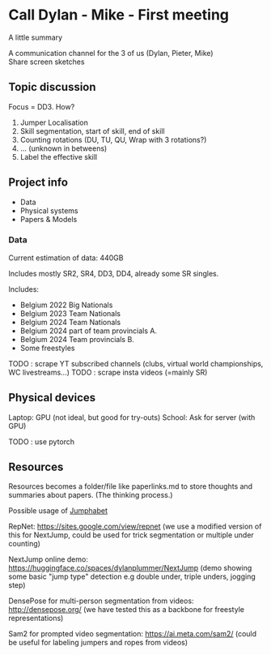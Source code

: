 # Call Dylan - Mike - First meeting

A little summary

A communication channel for the 3 of us (Dylan, Pieter, Mike) \
Share screen sketches

## Topic discussion

Focus = DD3. How?

1) Jumper Localisation
2) Skill segmentation, start of skill, end of skill
3) Counting rotations (DU, TU, QU, Wrap with 3 rotations?)
4) ... (unknown in betweens)
5) Label the effective skill

## Project info

- Data
- Physical systems
- Papers & Models

### Data

Current estimation of data: 440GB

Includes mostly SR2, SR4, DD3, DD4, already some SR singles.

Includes:

- Belgium 2022 Big Nationals
- Belgium 2023 Team Nationals
- Belgium 2024 Team Nationals
- Belgium 2024 part of team provincials A.
- Belgium 2024 Team provincials B.
- Some freestyles

TODO : scrape YT subscribed channels (clubs, virtual world championships, WC livestreams...)
TODO : scrape insta videos (=mainly SR)

## Physical devices

Laptop: GPU (not ideal, but good for try-outs)
School: Ask for server (with GPU)

TODO : use pytorch

## Resources

Resources becomes a folder/file like paperlinks.md to store thoughts and summaries about papers. (The thinking process.)

Possible usage of [Jumphabet](https://www.natekg.com/wp-content/uploads/2020/07/Jumphabet-File.pdf)

RepNet: https://sites.google.com/view/repnet (we use a modified version of this for NextJump, could be used for trick segmentation or multiple under counting)

NextJump online demo: https://huggingface.co/spaces/dylanplummer/NextJump (demo showing some basic "jump type" detection e.g double under, triple unders, jogging step)

DensePose for multi-person segmentation from videos: http://densepose.org/ (we have tested this as a backbone for freestyle representations)

Sam2 for prompted video segmentation: https://ai.meta.com/sam2/ (could be useful for labeling jumpers and ropes from videos)
